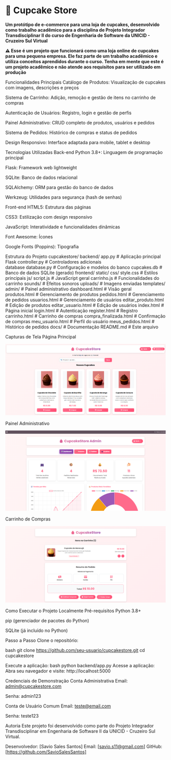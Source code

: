 # **🧁 Cupcake Store**



**Um protótipo de e-commerce para uma loja de cupcakes, desenvolvido como trabalho acadêmico para a disciplina de Projeto Integrador Transdisciplinar II do curso de Engenharia de Software da UNICID - Cruzeiro Sul Virtual**


**⚠️ Esse é um projeto que funcionará como uma loja online de cupcakes para uma pequena empresa. Ele faz parte de um trabalho acadêmico e utiliza conceitos aprendidos durante o curso. Tenha em mente que este é um projeto acadêmico e não atende aos requisitos para ser utilizado em produção** 

Funcionalidades Principais
Catálogo de Produtos: Visualização de cupcakes com imagens, descrições e preços

Sistema de Carrinho: Adição, remoção e gestão de itens no carrinho de compras

Autenticação de Usuários: Registro, login e gestão de perfis

Painel Administrativo: CRUD completo de produtos, usuários e pedidos

Sistema de Pedidos: Histórico de compras e status de pedidos

Design Responsivo: Interface adaptada para mobile, tablet e desktop

Tecnologias Utilizadas
Back-end
Python 3.8+: Linguagem de programação principal

Flask: Framework web lightweight

SQLite: Banco de dados relacional

SQLAlchemy: ORM para gestão do banco de dados

Werkzeug: Utilidades para segurança (hash de senhas)

Front-end
HTML5: Estrutura das páginas

CSS3: Estilização com design responsivo

JavaScript: Interatividade e funcionalidades dinâmicas

Font Awesome: Ícones

Google Fonts (Poppins): Tipografia


Estrutura do Projeto
cupcakestore/
backend/
app.py                 # Aplicação principal Flask
controller.py          # Controladores adicionais  
database
database.py            # Configuração e modelos do banco
cupcakes.db            # Banco de dados SQLite (gerado)
frontend/
static/
css/
style.css      # Estilos principais
js/
script.js      # JavaScript geral
carrinho.js    # Funcionalidades do carrinho
sounds/            # Efeitos sonoros
uploads/           # Imagens enviadas
templates/
admin/             # Painel administrativo
dashboard.html # Visão geral  
produtos.html # Gerenciamento de produtos 
pedidos.html # Gerenciamento de pedidos
usuarios.html # Gerenciamento de usuários
editar_produto.html # Edição de produtos 
editar_usuario.html # Edição de usuários
index.html         # Página inicial
login.html         # Autenticação
register.html      # Registro
carrinho.html      # Carrinho de compras
compra_finalizada.html # Confirmação de compras
meu_usuario.html   # Perfil do usuário
meus_pedidos.html  # Histórico de pedidos
docs/                      # Documentação
README.md                  # Este arquivo


Capturas de Tela
Página Principal

![alt text](image.png)

Painel Administrativo

![alt text](image-2.png)

Carrinho de Compras

![alt text](image-1.png)

Como Executar o Projeto Localmente
Pré-requisitos
Python 3.8+

pip (gerenciador de pacotes do Python)

SQLite (já incluído no Python)

Passo a Passo
Clone o repositório:

bash
git clone https://github.com/seu-usuario/cupcakestore.git
cd cupcakestore

Execute a aplicação:
bash
python backend/app.py
Acesse a aplicação:
Abra seu navegador e visite: http://localhost:5000

 Credenciais de Demonstração
Conta Administrativa
Email: admin@cupcakestore.com

Senha: admin123

Conta de Usuário Comum
Email: teste@email.com

Senha: teste123


Autoria
Este projeto foi desenvolvido como parte do Projeto Integrador Transdisciplinar em Engenharia de Software II da UNICID - Cruzeiro Sul Virtual.

Desenvolvedor: [Savio Sales Santos]
Email: [savio.s11@gmail.com]
GitHub: [https://github.com/SavioSalesSantos]
